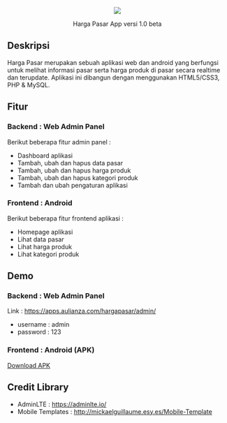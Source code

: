 <p align="center"><img src="https://laravel.com/assets/img/components/logo-laravel.svg"></p>

<p align="center">
<a>Harga Pasar App</a>
<a>versi 1.0 beta</a>
</p>

## Deskripsi

Harga Pasar merupakan sebuah aplikasi web dan android yang berfungsi untuk melihat informasi pasar serta harga produk di pasar secara realtime dan terupdate. Aplikasi ini dibangun dengan menggunakan HTML5/CSS3, PHP & MySQL.

## Fitur 

### Backend : Web Admin Panel
Berikut beberapa fitur admin panel :

- Dashboard aplikasi
- Tambah, ubah dan hapus data pasar
- Tambah, ubah dan hapus harga produk
- Tambah, ubah dan hapus kategori produk
- Tambah dan ubah pengaturan aplikasi 

### Frontend : Android
Berikut beberapa fitur frontend aplikasi :

- Homepage aplikasi
- Lihat data pasar
- Lihat harga produk
- Lihat kategori produk 

## Demo 

### Backend : Web Admin Panel

Link : https://apps.aulianza.com/hargapasar/admin/

- username : admin
- password : 123

### Frontend : Android (APK)

[Download APK](bit.ly/harga-pasar)


## Credit Library

- AdminLTE : https://adminlte.io/
- Mobile Templates : http://mickaelguillaume.esy.es/Mobile-Template
